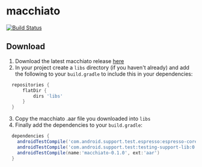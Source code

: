 # macchiato

[![Build Status](https://secure.travis-ci.org/pivotal/macchiato.svg?branch=master)](http://travis-ci.org/pivotal/macchiato)

## Download

1. Download the latest macchiato release [here](https://github.com/pivotal/macchiato/releases)
2. In your project create a `libs` directory (if you haven't already) and add the following
to your `build.gradle` to include this in your dependencies:

  ```groovy
    repositories {
        flatDir {
            dirs 'libs'
        }
    }
  ```
3. Copy the macchiato .aar file you downloaded into `libs`
4. Finally add the dependencies to your `build.gradle`:

  ```groovy
    dependencies {
      androidTestCompile('com.android.support.test.espresso:espresso-core:2.0')
      androidTestCompile('com.android.support.test:testing-support-lib:0.1')
      androidTestCompile(name:'macchiato-0.1.0', ext:'aar')
    }
  ```

